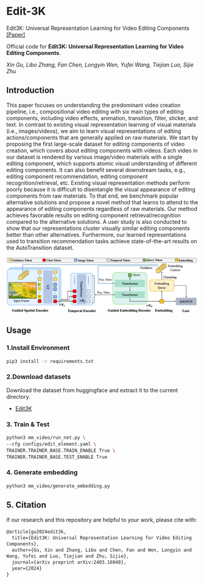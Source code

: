 # Edit-3K

Edit3K: Universal Representation Learning for Video Editing Components [[Paper]](https://arxiv.org/pdf/2403.16048) 

Official code for **Edit3K: Universal Representation Learning for Video Editing Components**. <br>

*Xin Gu, Libo Zhang, Fan Chen, Longyin Wen, Yufei Wang, Tiejian Luo, Sijie Zhu*


## Introduction
This paper focuses on understanding the predominant video creation pipeline, i.e., compositional video editing with six main types of editing components, including video effects, animation, transition, filter, sticker, and text. In contrast to existing visual representation learning of visual materials (i.e., images/videos), we aim to learn visual representations of editing actions/components that are generally applied on raw materials. We start by proposing the first large-scale dataset for editing components of video creation, which covers about  editing components with  videos. Each video in our dataset is rendered by various image/video materials with a single editing component, which supports atomic visual understanding of different editing components. It can also benefit several downstream tasks, e.g., editing component recommendation, editing component recognition/retrieval, etc. Existing visual representation methods perform poorly because it is difficult to disentangle the visual appearance of editing components from raw materials. To that end, we benchmark popular alternative solutions and propose a novel method that learns to attend to the appearance of editing components regardless of raw materials. Our method achieves favorable results on editing component retrieval/recognition compared to the alternative solutions. A user study is also conducted to show that our representations cluster visually similar editing components better than other alternatives. Furthermore, our learned representations used to transition recommendation tasks achieve state-of-the-art results on the AutoTransition dataset. 


![Network](figs/network.jpeg)

## Usage

### 1.Install Environment
```bash
pip3 install -r requirements.txt
```


### 2.Download datasets

Download the dataset from huggingface and extract it to the current directory. 
- [Edit3K](https://huggingface.co/datasets/Gstar666/Edit3K/tree/main)

### 3. Train & Test

```bash
python3 mm_video/run_net.py \ 
--cfg configs/edit_element.yaml \
TRAINER.TRAINER_BASE.TRAIN_ENABLE True \
TRAINER.TRAINER_BASE.TEST_ENABLE True
```

### 4. Generate embedding
```bash
python3 mm_video/generate_embedding.py
```


## 5. Citation

If our research and this repository are helpful to your work, please cite with:

```
@article{gu2024edit3k,
  title={Edit3K: Universal Representation Learning for Video Editing Components},
  author={Gu, Xin and Zhang, Libo and Chen, Fan and Wen, Longyin and Wang, Yufei and Luo, Tiejian and Zhu, Sijie},
  journal={arXiv preprint arXiv:2403.16048},
  year={2024}
}
```
